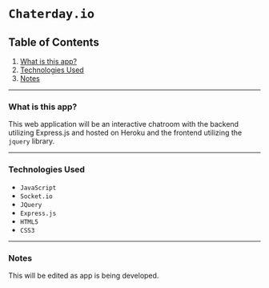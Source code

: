 # `Chaterday.io`


## Table of Contents

1. [What is this app?](#id-section1)
2. [Technologies Used](#id-section2)
3. [Notes](#id-section3)

<hr>

<div  id='id-section1'/>

### What is this app?

This web application will be an interactive chatroom with the backend utilizing Express.js 
and hosted on Heroku and the frontend utilizing the `jquery` library.

<hr>

<div id='id-section2' />

### Technologies Used

* `JavaScript`
* `Socket.io`
* `JQuery`
* `Express.js`
* `HTML5`
* `CSS3`

<hr>

<div id='id-section3' />

### Notes

This will be edited as app is being developed.